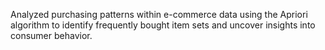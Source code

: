 Analyzed purchasing patterns within e-commerce data using the Apriori algorithm to identify frequently bought item sets and uncover insights into consumer behavior.
